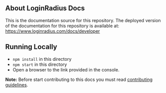 

## About LoginRadius Docs


This is the documentation source for this repository.
The deployed version of the documentation for this repository is available at:
https://www.loginradius.com/docs/developer

## Running Locally 


- `npm install` in this directory
- `npm start` in this directory
-  Open a browser to the link provided in the console.

**Note:** Before start contributing to this docs you must read [contributing guidelines](CONTRIBUTING.MD).
